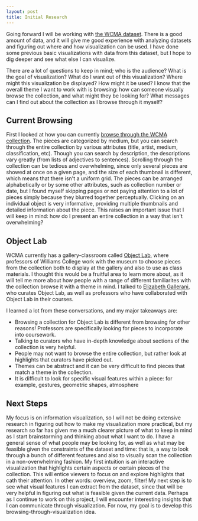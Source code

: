 ```yaml
---
layout: post
title: Initial Research
---
```

Going forward I will be working with [the WCMA dataset](https://github.com/wcmaart/collection). There is a good amount of data, and it will give me good experience with analyzing datasets and figuring out where and how visualization can be used. I have done some previous basic visualizations with data from this dataset, but I hope to dig deeper and see what else I can visualize.

There are a lot of questions to keep in mind; who is the audience? What is the goal of visualization? What do I want out of this visualization? Where might this visualization be displayed? How might it be used? I know that the overall theme I want to work with is browsing: how can someone visually browse the collection, and what might they be looking for? What messages can I find out about the collection as I browse through it myself? 

## Current Browsing
First I looked at how you can currently [browse through the WCMA collection](http://egallery.williams.edu/categories). The pieces are categorized by medium, but you can search through the entire collection by various attributes (title, artist, medium, classification, etc). Though you can search by description, the descriptions vary greatly (from lists of adjectives to sentences). Scrolling through the collection can be tedious and overwhelming, since only several pieces are showed at once on a given page, and the size of each thumbnail is different, which means that there isn't a uniform grid. The pieces can be arranged alphabetically or by some other attributes, such as collection number or date, but I found myself skipping pages or not paying attention to a lot of pieces simply because they blurred together perceptually. Clicking on an individual object is very informative, providing multiple thumbnails and detailed information about the piece. This raises an important issue that I will keep in mind: how do I present an entire collection in a way that isn't overwhelming?

## Object Lab
WCMA currently has a gallery-classroom called [Object Lab](https://wcma.williams.edu/object-lab-collaborate/), where professors of Williams College work with the museum to choose pieces from the collection both to display at the gallery and also to use as class materials. I thought this would be a fruitful area to learn more about, as it will tell me more about how people with a range of different familiarites with the collection browse it with a theme in mind. I talked to [Elizabeth Gallerani](https://wcma.williams.edu/staff_member/elizabeth-gallerani/), who curates Object Lab, as well as professors who have collaborated with Object Lab in their courses.

I learned a lot from these conversations, and my major takeaways are:
  - Browsing a collection for Object Lab is different from browsing for other reasons! Professors are specifically looking for pieces to incorporate into coursework. 
  - Talking to curators who have in-depth knowledge about sections of the collection is very helpful.
  - People may not want to browse the entire collection, but rather look at highlights that curators have picked out.
  - Themes can be abstract and it can be very difficult to find pieces that match a theme in the collection.
  - It is difficult to look for specific visual features within a piece: for example, gestures, geometric shapes, atmosphere

## Next Steps
My focus is on information visualization, so I will not be doing extensive research in figuring out how to make my visualization more practical, but my research so far has given me a much clearer picture of what to keep in mind as I start brainstorming and thinking about what I want to do. I have a general sense of what people may be looking for, as well as what may be feasible given the constraints of the dataset and time: that is, a way to look through a bunch of different features and also to visually scan the collection in a non-overwhelming fashion. My first intuition is an interactive visualization that highlights certain aspects or certain pieces of the collection. This will entice viewers to focus on and explore highlights that cath their attention. In other words: overview, zoom, filter! My next step is to see what visual features I can extract from the dataset, since that will be very helpful in figuring out what is feasible given the current data. Perhaps as I continue to work on this project, I will encounter interesting insights that I can communicate through visualization. For now, my goal is to develop this browsing-through-visualization idea.
